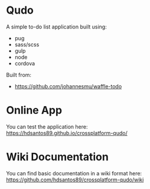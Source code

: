 # Qudo
A simple to-do list application built using:
* pug
* sass/scss
* gulp
* node
* cordova

Built from:
* https://github.com/johannesmu/waffle-todo

# Online App
You can test the application here: https://hdsantos89.github.io/crossplatform-qudo/

# Wiki Documentation
You can find basic documentation in a wiki format here: https://github.com/hdsantos89/crossplatform-qudo/wiki
